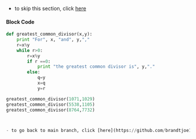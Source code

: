  - to skip this section, click [here](https://github.com/brandtjoe13/My-Life-in-a-Code-Shell/tree/Picture)

#### Block Code

```python
def greatest_common_divisor(x,y):
    print "For", x, "and", y,","  
    r=x%y
    while r>0:
        r=x%y
        if r ==0: 
            print "the greatest common divisor is", y,"."
        else:
            q=y
            x=q
            y=r

greatest_common_divisor(1071,1029)
greatest_common_divisor(5538,1105)
greatest_common_divisor(8764,7732) 



- to go back to main branch, click [here](https://github.com/brandtjoe13/My-Life-in-a-Code-Shell/blob/master/README.md)

